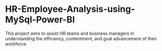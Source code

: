 # HR-Employee-Analysis-using-MySql-Power-BI
This project aims to assist HR teams and business managers in understanding the efficiency, contentment, and goal advancement of their workforce.
